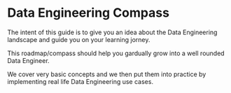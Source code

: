 # Data Engineering Compass

The intent of this guide is to give you an idea about the Data Engineering landscape and guide you on your learning jorney. 

This roadmap/compass should help you gardually grow into a well rounded Data Engineer.

We cover very basic concepts and we then put them into practice by implementing real life Data Engineering use cases.

